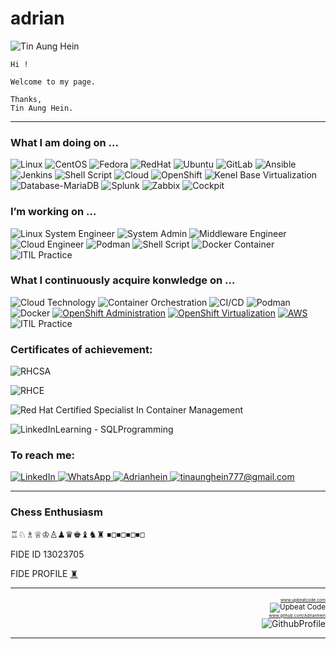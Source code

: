 # adrian

![Tin Aung Hein](https://img.shields.io/badge/TIN%20AUNG%20HEIN-green)

    Hi !

    Welcome to my page.

    Thanks,
    Tin Aung Hein.


---
### What I am doing on ...

<div display="flex">
    
  <img src="https://img.shields.io/badge/Linux-supported-success?logo=linux" alt="Linux"/>
  <img src="https://img.shields.io/badge/CentOS-7/8/Stream-262577?logo=centos&style=flat" alt="CentOS"/>
  <img src="https://img.shields.io/badge/Fedora-OS-294172?logo=fedora&style=flat" alt="Fedora"/>
  <img src="https://img.shields.io/badge/Red%20Hat-supported-red" alt="RedHat"/>
  <img src="https://img.shields.io/badge/Ubuntu-20.04%2B-E95420?logo=ubuntu&logoColor=white" alt="Ubuntu"/>
  
  <img src="https://img.shields.io/badge/GitLab-CI/CD-FC6D26?logo=gitlab&style=flat" alt="GitLab"/>
  <img src="https://img.shields.io/badge/Ansible-automation-blue?logo=ansible&style=flat-square" alt="Ansible"/>
  <img src="https://img.shields.io/badge/Jenkins-CI/CD-blue?logo=Jenkins&style=flat" alt="Jenkins"/>
  <img src="https://img.shields.io/badge/Shell-Script-4EAA25?logo=gnu-bash&style=flat" alt="Shell Script"/>
   
  <img src="https://img.shields.io/badge/Cloud-enabled-blue?logo=icloud" alt="Cloud"/>
  <img src="https://img.shields.io/badge/OpenShift-platform-red?logo=RedHatOpenShift&style=flat" alt="OpenShift"/>
  <img src="https://img.shields.io/badge/Hypervisor-KVM-darkred?style=flat" alt="Kenel Base Virtualization"/>  

  <img src="https://img.shields.io/badge/Database-MariaDB-003545?logo=mariadb&logoColor=white" alt="Database-MariaDB"/>  
  
  <img src="https://img.shields.io/badge/Monitoring-Splunk-000000?logo=splunk&logoColor=white" alt="Splunk"/>
  <img src="https://img.shields.io/badge/Zabbix-Monitoring-B52B2B?logo=zabbix&style=fla" alt="Zabbix"/>
  <img src="https://img.shields.io/badge/Cockpit-Dashboard-0066CC?logo=server&logoColor=white" alt="Cockpit"/>

  
</div>

### I’m working on ...

![Linux System Engineer](https://img.shields.io/badge/Role-Linux%20System%20Engineer-4EAA25?logo=linux&logoColor=white&style=flat)
![System Admin](https://img.shields.io/badge/Role-System%20Admin-0078D7?logo=gnubash&logoColor=white&style=flat)
![Middleware Engineer](https://img.shields.io/badge/Role-Middleware%20Engineer-FE7A16?logo=apachetomcat&logoColor=white&style=flat)
![Cloud Engineer](https://img.shields.io/badge/Cloud%20Engineer-AWS-orange?logo=amazonaws&logoColor=white)
![Podman](https://img.shields.io/badge/Podman-Container-222222?logo=redhat&logoColor=white)
![Shell Script](https://img.shields.io/badge/Shell-Script-4EAA25?logo=gnubash&logoColor=white)
![Docker Container](https://img.shields.io/badge/Docker-Container-2496ED?logo=docker&logoColor=white)
![ITIL Practice](https://img.shields.io/badge/ITIL-Practice-0052CC?style=flat&logo=book&logoColor=white)


### What I continuously acquire konwledge on ...

![Cloud Technology](https://img.shields.io/badge/Cloud-Technology-0288D1?logo=googlecloud&logoColor=white)
![Container Orchestration](https://img.shields.io/badge/Container-Orchestration-326CE5?logo=kubernetes&logoColor=white)
![CI/CD](https://img.shields.io/badge/CI%2FCD-Pipeline-FF4081?logo=jenkins&logoColor=white)
![Podman](https://img.shields.io/badge/Podman-Container-222222?logo=redhat&logoColor=white)
![Docker](https://img.shields.io/badge/Docker-Container-2496ED?logo=docker&logoColor=white)
[![OpenShift Administration](https://img.shields.io/badge/OpenShift-Administration-E02D2D?logo=redhatopenshift&logoColor=white)](https://docs.openshift.com/container-platform/latest/admin_guide/overview.html)
[![OpenShift Virtualization](https://img.shields.io/badge/OpenShift-Virtualization-E02D2D?logo=redhatopenshift&logoColor=white)](https://www.openshift.com/learn/topics/virtualization)
[![AWS](https://img.shields.io/badge/AWS-Cloud-orange?logo=amazonaws&logoColor=white)](https://aws.amazon.com/)
![ITIL Practice](https://img.shields.io/badge/ITIL-Practice-0052CC?style=flat&logo=book&logoColor=white)

### Certificates of achievement:
![RHCSA](https://img.shields.io/badge/RHCSA-Certified-red)

![RHCE](https://img.shields.io/badge/RHCE-Certified-red)

![Red Hat Certified Specialist In Container Management](https://img.shields.io/badge/RedHat-Certified_Container_Specialist-red)

![LinkedInLearning - SQLProgramming](https://img.shields.io/badge/LinkedIn_Learning-SQL_Programming-blue)


### To reach me:

<div display="flex">
  <a href="https://www.linkedin.com/in/tin-aung-hein-39b59915b/">
    <img src="https://img.shields.io/badge/LinkedIn-Profile-0077B5?logo=linkedin&logoColor=white&style=flat-square" alt="LinkedIn"/>
  </a>
  <a href="https://github.com/Adrianhein/adrian/blob/main/img/qr_whatsapp.jpg">
    <img src="https://img.shields.io/badge/WhatsApp-Chat-25D366?logo=whatsapp&logoColor=white&style=flat-square" alt="WhatsApp"/>
  </a>
  <a href="">
    <img src="https://img.shields.io/badge/GitHub-Profile-181717?logo=github&logoColor=white&style=flat-square)](https://github.com/YourGitHubUsername" alt="Adrianhein"/>
  </a>
  <a href="">
    <img src="https://img.shields.io/badge/Gmail-Email-D14836?logo=gmail&logoColor=white&style=flat-square" alt="tinaunghein777@gmail.com"/>
  </a>
</div>


---


### Chess Enthusiasm
♖♘♗♕♔♙♟♛♚♝♞♜
⏹︎◻︎⏹︎◻︎⏹︎◻︎⏹︎◻︎

FIDE ID 13023705

FIDE PROFILE [♜](https://ratings.fide.com/profile/13023705)

---

<div align="right">

<small><small><small><small> www.upbeatcode.com </small></small></small></small>
<br><small><img src="https://img.shields.io/badge/Code-Upbeat%20Code-007ACC?logo=visualstudiocode&logoColor=white" alt="Upbeat Code"/></small>
<br><small><small><small><small>www.github.com/Adrianhein </small></small></small></small>
<br><img src="https://img.shields.io/badge/GitHub-OpenSource-blue" alt="GithubProfile"/>
</div>

---


